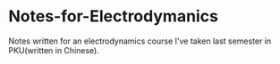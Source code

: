 # Notes-for-Electrodymanics
Notes written for an electrodynamics course I've taken last semester in PKU(written in Chinese).

